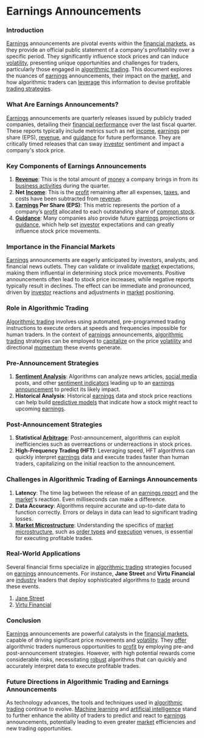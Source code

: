 # Earnings Announcements

### Introduction
[Earnings](../e/earnings.md) announcements are pivotal events within the [financial markets](../f/financial_market.md), as they provide an official public statement of a company's profitability over a specific period. They significantly influence stock prices and can induce [volatility](../v/volatility.md), presenting unique opportunities and challenges for traders, particularly those engaged in [algorithmic trading](../a/algorithmic_trading.md). This document explores the nuances of [earnings](../e/earnings.md) announcements, their impact on the [market](../m/market.md), and how algorithmic traders can [leverage](../l/leverage.md) this information to devise profitable [trading strategies](../t/trading_strategies.md).

### What Are Earnings Announcements?
[Earnings](../e/earnings.md) announcements are quarterly releases issued by publicly traded companies, detailing their [financial performance](../f/financial_performance.md) over the last fiscal quarter. These reports typically include metrics such as net [income](../i/income.md), [earnings](../e/earnings.md) per share (EPS), [revenue](../r/revenue.md), and [guidance](../g/guidance.md) for future performance. They are critically timed releases that can sway [investor](../i/investor.md) sentiment and impact a company's stock price.

### Key Components of Earnings Announcements
1. **[Revenue](../r/revenue.md)**: This is the total amount of [money](../m/money.md) a company brings in from its [business activities](../b/business_activities.md) during the quarter. 
2. **Net [Income](../i/income.md)**: This is the [profit](../p/profit.md) remaining after all expenses, [taxes](../t/taxes.md), and costs have been subtracted from [revenue](../r/revenue.md).
3. **[Earnings](../e/earnings.md) Per Share (EPS)**: This metric represents the portion of a company’s [profit](../p/profit.md) allocated to each outstanding share of [common stock](../c/common_stock.md).
4. **[Guidance](../g/guidance.md)**: Many companies also provide future [earnings](../e/earnings.md) projections or [guidance](../g/guidance.md), which help set [investor](../i/investor.md) expectations and can greatly influence stock price movements.

### Importance in the Financial Markets
[Earnings](../e/earnings.md) announcements are eagerly anticipated by investors, analysts, and financial news outlets. They can validate or invalidate [market](../m/market.md) expectations, making them influential in determining stock price movements. Positive announcements often lead to stock price increases, while negative reports typically result in declines. The effect can be immediate and pronounced, driven by [investor](../i/investor.md) reactions and adjustments in [market](../m/market.md) positioning.

### Role in Algorithmic Trading
[Algorithmic trading](../a/algorithmic_trading.md) involves using automated, pre-programmed trading instructions to execute orders at speeds and frequencies impossible for human traders. In the context of [earnings](../e/earnings.md) announcements, [algorithmic trading](../a/algorithmic_trading.md) strategies can be employed to [capitalize](../c/capitalize.md) on the price [volatility](../v/volatility.md) and directional [momentum](../m/momentum.md) these events generate.

### Pre-Announcement Strategies
1. **[Sentiment Analysis](../s/sentiment_analysis.md)**: Algorithms can analyze news articles, [social media](../s/social_media.md) posts, and other [sentiment indicators](../s/sentiment_indicators.md) leading up to an [earnings announcement](../e/earnings_announcement.md) to predict its likely impact.
2. **Historical Analysis**: Historical [earnings](../e/earnings.md) data and stock price reactions can help build [predictive models](../p/predictive_models_in_trading.md) that indicate how a stock might react to upcoming [earnings](../e/earnings.md).

### Post-Announcement Strategies
1. **Statistical [Arbitrage](../a/arbitrage.md)**: Post-announcement, algorithms can exploit inefficiencies such as overreactions or underreactions in stock prices.
2. **High-Frequency Trading (HFT)**: Leveraging speed, HFT algorithms can quickly interpret [earnings](../e/earnings.md) data and execute trades faster than human traders, capitalizing on the initial reaction to the announcement.

### Challenges in Algorithmic Trading of Earnings Announcements
1. **Latency**: The time lag between the release of an [earnings report](../e/earnings_report.md) and the [market](../m/market.md)'s reaction. Even milliseconds can make a difference.
2. **Data Accuracy**: Algorithms require accurate and up-to-date data to function correctly. Errors or delays in data can lead to significant trading losses.
3. **[Market Microstructure](../m/market_microstructure.md)**: Understanding the specifics of [market microstructure](../m/market_microstructure.md), such as [order types](../o/order_types_in_trading.md) and [execution](../e/execution.md) venues, is essential for executing profitable trades.

### Real-World Applications
Several financial firms specialize in [algorithmic trading](../a/algorithmic_trading.md) strategies focused on [earnings](../e/earnings.md) announcements. For instance, **Jane Street** and **Virtu Financial** are [industry](../i/industry.md) leaders that deploy sophisticated algorithms to [trade](../t/trade.md) around these events.

1. [Jane Street](https://www.janestreet.com/)
2. [Virtu Financial](https://www.virtu.com/)

### Conclusion 
[Earnings](../e/earnings.md) announcements are powerful catalysts in the [financial markets](../f/financial_market.md), capable of driving significant price movements and [volatility](../v/volatility.md). They [offer](../o/offer.md) algorithmic traders numerous opportunities to [profit](../p/profit.md) by employing pre-and post-announcement strategies. However, with high potential rewards come considerable risks, necessitating [robust](../r/robust.md) algorithms that can quickly and accurately interpret data to execute profitable trades.

### Future Directions in Algorithmic Trading and Earnings Announcements
As technology advances, the tools and techniques used in [algorithmic trading](../a/algorithmic_trading.md) continue to evolve. [Machine learning](../m/machine_learning.md) and [artificial intelligence](../a/artificial_intelligence_in_trading.md) stand to further enhance the ability of traders to predict and react to [earnings](../e/earnings.md) announcements, potentially leading to even greater [market](../m/market.md) efficiencies and new trading opportunities.
